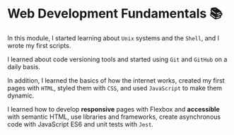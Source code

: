 # Web Development Fundamentals :books:
In this module, I started learning about `Unix` systems and the `Shell`, and I wrote my first scripts.

I learned about code versioning tools and started using `Git` and `GitHub` on a daily basis.

In addition, I learned the basics of how the internet works, created my first pages with `HTML`, styled them with `CSS`, and used `JavaScript` to make them dynamic.

I learned how to develop __responsive__ pages with Flexbox and __accessible__ with semantic HTML, use libraries and frameworks, create asynchronous code with JavaScript ES6 and unit tests with `Jest`.
